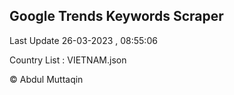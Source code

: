

## Google Trends Keywords Scraper 
 
Last Update 26-03-2023 , 08:55:06

Country List :
VIETNAM.json



© Abdul Muttaqin 
